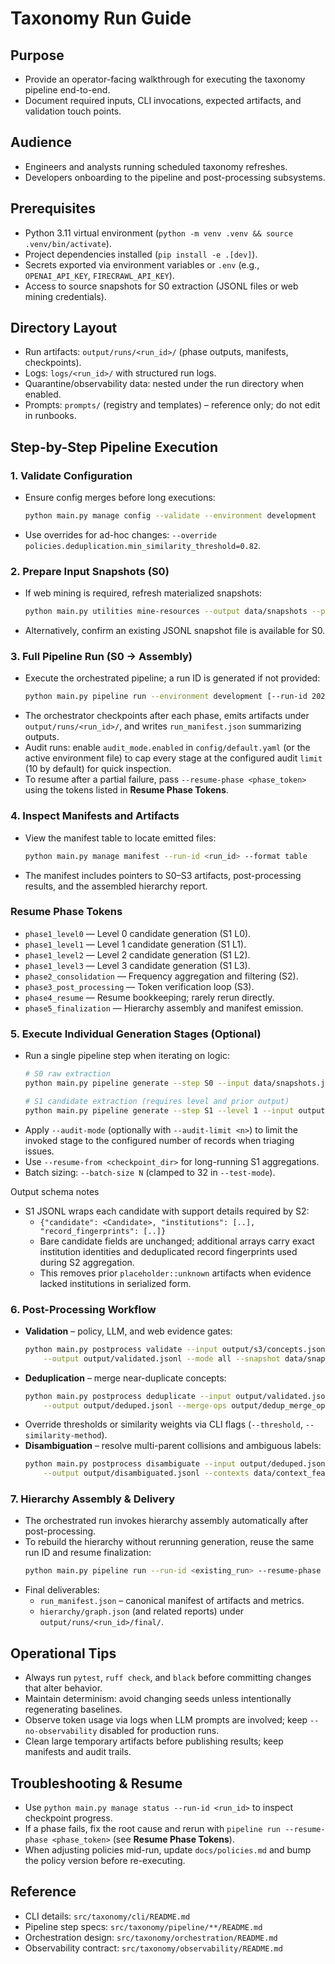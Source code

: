 # Taxonomy Run Guide

## Purpose
- Provide an operator-facing walkthrough for executing the taxonomy pipeline end-to-end.
- Document required inputs, CLI invocations, expected artifacts, and validation touch points.

## Audience
- Engineers and analysts running scheduled taxonomy refreshes.
- Developers onboarding to the pipeline and post-processing subsystems.

## Prerequisites
- Python 3.11 virtual environment (`python -m venv .venv && source .venv/bin/activate`).
- Project dependencies installed (`pip install -e .[dev]`).
- Secrets exported via environment variables or `.env` (e.g., `OPENAI_API_KEY`, `FIRECRAWL_API_KEY`).
- Access to source snapshots for S0 extraction (JSONL files or web mining credentials).

## Directory Layout
- Run artifacts: `output/runs/<run_id>/` (phase outputs, manifests, checkpoints).
- Logs: `logs/<run_id>/` with structured run logs.
- Quarantine/observability data: nested under the run directory when enabled.
- Prompts: `prompts/` (registry and templates) – reference only; do not edit in runbooks.

## Step-by-Step Pipeline Execution

### 1. Validate Configuration
- Ensure config merges before long executions:
  ```bash
  python main.py manage config --validate --environment development
  ```
- Use overrides for ad-hoc changes: `--override policies.deduplication.min_similarity_threshold=0.82`.

### 2. Prepare Input Snapshots (S0)
- If web mining is required, refresh materialized snapshots:
  ```bash
  python main.py utilities mine-resources --output data/snapshots --provider firecrawl
  ```
- Alternatively, confirm an existing JSONL snapshot file is available for S0.

### 3. Full Pipeline Run (S0 → Assembly)
- Execute the orchestrated pipeline; a run ID is generated if not provided:
  ```bash
  python main.py pipeline run --environment development [--run-id 20240901-dev]
  ```
- The orchestrator checkpoints after each phase, emits artifacts under `output/runs/<run_id>/`, and writes `run_manifest.json` summarizing outputs.
- Audit runs: enable `audit_mode.enabled` in `config/default.yaml` (or the active environment file) to cap every stage at the configured audit `limit` (10 by default) for quick inspection.
- To resume after a partial failure, pass `--resume-phase <phase_token>` using the tokens listed in **Resume Phase Tokens**.

### 4. Inspect Manifests and Artifacts
- View the manifest table to locate emitted files:
  ```bash
  python main.py manage manifest --run-id <run_id> --format table
  ```
- The manifest includes pointers to S0–S3 artifacts, post-processing results, and the assembled hierarchy report.

### Resume Phase Tokens
- `phase1_level0` — Level 0 candidate generation (S1 L0).
- `phase1_level1` — Level 1 candidate generation (S1 L1).
- `phase1_level2` — Level 2 candidate generation (S1 L2).
- `phase1_level3` — Level 3 candidate generation (S1 L3).
- `phase2_consolidation` — Frequency aggregation and filtering (S2).
- `phase3_post_processing` — Token verification loop (S3).
- `phase4_resume` — Resume bookkeeping; rarely rerun directly.
- `phase5_finalization` — Hierarchy assembly and manifest emission.

### 5. Execute Individual Generation Stages (Optional)
- Run a single pipeline step when iterating on logic:
  ```bash
  # S0 raw extraction
  python main.py pipeline generate --step S0 --input data/snapshots.jsonl --output output/s0/

  # S1 candidate extraction (requires level and prior output)
  python main.py pipeline generate --step S1 --level 1 --input output/s0/raw.jsonl --output output/s1/
  ```
- Apply `--audit-mode` (optionally with `--audit-limit <n>`) to limit the invoked stage to the configured number of records when triaging issues.
- Use `--resume-from <checkpoint_dir>` for long-running S1 aggregations.
- Batch sizing: `--batch-size N` (clamped to 32 in `--test-mode`).

Output schema notes
- S1 JSONL wraps each candidate with support details required by S2:
  - `{"candidate": <Candidate>, "institutions": [..], "record_fingerprints": [..]}`
  - Bare candidate fields are unchanged; additional arrays carry exact institution identities and deduplicated record fingerprints used during S2 aggregation.
  - This removes prior `placeholder::unknown` artifacts when evidence lacked institutions in serialized form.

### 6. Post-Processing Workflow
- **Validation** – policy, LLM, and web evidence gates:
  ```bash
  python main.py postprocess validate --input output/s3/concepts.jsonl \
      --output output/validated.jsonl --mode all --snapshot data/snapshots.jsonl
  ```
- **Deduplication** – merge near-duplicate concepts:
  ```bash
  python main.py postprocess deduplicate --input output/validated.jsonl \
      --output output/deduped.jsonl --merge-ops output/dedup_merge_ops.jsonl
  ```
- Override thresholds or similarity weights via CLI flags (`--threshold`, `--similarity-method`).
- **Disambiguation** – resolve multi-parent collisions and ambiguous labels:
  ```bash
  python main.py postprocess disambiguate --input output/deduped.jsonl \
      --output output/disambiguated.jsonl --contexts data/context_features.jsonl
  ```

### 7. Hierarchy Assembly & Delivery
- The orchestrated run invokes hierarchy assembly automatically after post-processing.
- To rebuild the hierarchy without rerunning generation, reuse the same run ID and resume finalization:
  ```bash
  python main.py pipeline run --run-id <existing_run> --resume-phase phase5_finalization
  ```
- Final deliverables:
  - `run_manifest.json` – canonical manifest of artifacts and metrics.
  - `hierarchy/graph.json` (and related reports) under `output/runs/<run_id>/final/`.

## Operational Tips
- Always run `pytest`, `ruff check`, and `black` before committing changes that alter behavior.
- Maintain determinism: avoid changing seeds unless intentionally regenerating baselines.
- Observe token usage via logs when LLM prompts are involved; keep `--no-observability` disabled for production runs.
- Clean large temporary artifacts before publishing results; keep manifests and audit trails.

## Troubleshooting & Resume
- Use `python main.py manage status --run-id <run_id>` to inspect checkpoint progress.
- If a phase fails, fix the root cause and rerun with `pipeline run --resume-phase <phase_token>` (see **Resume Phase Tokens**).
- When adjusting policies mid-run, update `docs/policies.md` and bump the policy version before re-executing.

## Reference
- CLI details: `src/taxonomy/cli/README.md`
- Pipeline step specs: `src/taxonomy/pipeline/**/README.md`
- Orchestration design: `src/taxonomy/orchestration/README.md`
- Observability contract: `src/taxonomy/observability/README.md`
